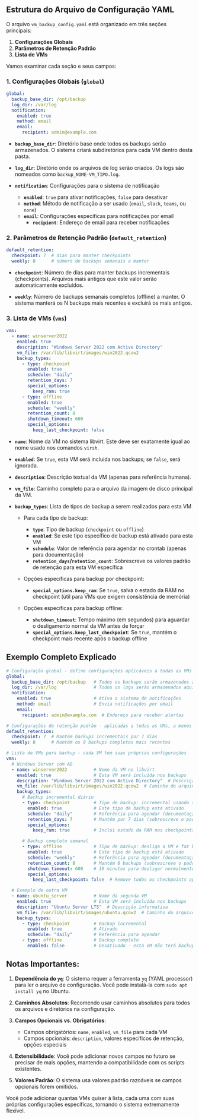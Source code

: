 ## Estrutura do Arquivo de Configuração YAML

O arquivo `vm_backup_config.yaml` está organizado em três seções principais:

1. **Configurações Globais**
2. **Parâmetros de Retenção Padrão**
3. **Lista de VMs**

Vamos examinar cada seção e seus campos:

### 1. Configurações Globais (`global`)

```yaml
global:
  backup_base_dir: /opt/backup
  log_dir: /var/log
  notification:
    enabled: true
    method: email
    email:
      recipient: admin@example.com
```

- **`backup_base_dir`**: Diretório base onde todos os backups serão armazenados. O sistema criará subdiretórios para cada VM dentro desta pasta.
  
- **`log_dir`**: Diretório onde os arquivos de log serão criados. Os logs são nomeados como `backup_NOME-VM_TIPO.log`.

- **`notification`**: Configurações para o sistema de notificação
  - **`enabled`**: `true` para ativar notificações, `false` para desativar
  - **`method`**: Método de notificação a ser usado (`email`, `slack`, `teams`, ou `none`)
  - **`email`**: Configurações específicas para notificações por email
    - **`recipient`**: Endereço de email para receber notificações

### 2. Parâmetros de Retenção Padrão (`default_retention`)

```yaml
default_retention:
  checkpoint: 7  # dias para manter checkpoints
  weekly: 8      # número de backups semanais a manter
```

- **`checkpoint`**: Número de dias para manter backups incrementais (checkpoints). Arquivos mais antigos que este valor serão automaticamente excluídos.

- **`weekly`**: Número de backups semanais completos (offline) a manter. O sistema manterá os N backups mais recentes e excluirá os mais antigos.

### 3. Lista de VMs (`vms`)

```yaml
vms:
  - name: winserver2022
    enabled: true
    description: "Windows Server 2022 com Active Directory"
    vm_file: /var/lib/libvirt/images/win2022.qcow2
    backup_types:
      - type: checkpoint
        enabled: true
        schedule: "daily"
        retention_days: 7
        special_options:
          keep_ram: true
      - type: offline
        enabled: true
        schedule: "weekly"
        retention_count: 8
        shutdown_timeout: 600
        special_options:
          keep_last_checkpoint: false
```

- **`name`**: Nome da VM no sistema libvirt. Este deve ser exatamente igual ao nome usado nos comandos `virsh`.

- **`enabled`**: Se `true`, esta VM será incluída nos backups; se `false`, será ignorada.

- **`description`**: Descrição textual da VM (apenas para referência humana).

- **`vm_file`**: Caminho completo para o arquivo da imagem de disco principal da VM.

- **`backup_types`**: Lista de tipos de backup a serem realizados para esta VM
  
  - Para cada tipo de backup:
    - **`type`**: Tipo de backup (`checkpoint` ou `offline`)
    - **`enabled`**: Se este tipo específico de backup está ativado para esta VM
    - **`schedule`**: Valor de referência para agendar no crontab (apenas para documentação)
    - **`retention_days`/`retention_count`**: Sobrescreve os valores padrão de retenção para esta VM específica

  - Opções específicas para backup por checkpoint:
    - **`special_options.keep_ram`**: Se `true`, salva o estado da RAM no checkpoint (útil para VMs que exigem consistência de memória)

  - Opções específicas para backup offline:
    - **`shutdown_timeout`**: Tempo máximo (em segundos) para aguardar o desligamento normal da VM antes de forçar
    - **`special_options.keep_last_checkpoint`**: Se `true`, mantém o checkpoint mais recente após o backup offline

## Exemplo Completo Explicado

```yaml
# Configuração global - define configurações aplicáveis a todas as VMs
global:
  backup_base_dir: /opt/backup   # Todos os backups serão armazenados aqui
  log_dir: /var/log              # Todos os logs serão armazenados aqui
  notification:
    enabled: true                # Ativa o sistema de notificações
    method: email                # Envia notificações por email
    email:
      recipient: admin@example.com  # Endereço para receber alertas

# Configurações de retenção padrão - aplicadas a todas as VMs, a menos que sobrescritas
default_retention:
  checkpoint: 7  # Mantém backups incrementais por 7 dias
  weekly: 8      # Mantém os 8 backups completos mais recentes

# Lista de VMs para backup - cada VM tem suas próprias configurações
vms:
  # Windows Server com AD
  - name: winserver2022          # Nome da VM no libvirt
    enabled: true                # Esta VM será incluída nos backups
    description: "Windows Server 2022 com Active Directory"  # Descrição informativa
    vm_file: /var/lib/libvirt/images/win2022.qcow2  # Caminho do arquivo de disco
    backup_types:
      # Backup incremental diário
      - type: checkpoint         # Tipo de backup: incremental usando snapshots
        enabled: true            # Este tipo de backup está ativado
        schedule: "daily"        # Referência para agendar (documentação)
        retention_days: 7        # Mantém por 7 dias (sobrescreve o padrão)
        special_options:
          keep_ram: true         # Inclui estado da RAM nos checkpoints

      # Backup completo semanal
      - type: offline            # Tipo de backup: desliga a VM e faz backup completo
        enabled: true            # Este tipo de backup está ativado
        schedule: "weekly"       # Referência para agendar (documentação)
        retention_count: 8       # Mantém 8 backups (sobrescreve o padrão)
        shutdown_timeout: 600    # 10 minutos para desligar normalmente
        special_options:
          keep_last_checkpoint: false  # Remove todos os checkpoints após backup

  # Exemplo de outra VM
  - name: ubuntu_server          # Nome da segunda VM
    enabled: true                # Esta VM será incluída nos backups
    description: "Ubuntu Server LTS"  # Descrição informativa
    vm_file: /var/lib/libvirt/images/ubuntu.qcow2  # Caminho do arquivo de disco
    backup_types:
      - type: checkpoint         # Backup incremental
        enabled: true            # Ativado
        schedule: "daily"        # Referência para agendar
      - type: offline            # Backup completo
        enabled: false           # Desativado - esta VM não terá backup offline
```

## Notas Importantes:

1. **Dependência do `yq`**: O sistema requer a ferramenta `yq` (YAML processor) para ler o arquivo de configuração. Você pode instalá-la com `sudo apt install yq` no Ubuntu.

2. **Caminhos Absolutos**: Recomendo usar caminhos absolutos para todos os arquivos e diretórios na configuração.

3. **Campos Opcionais vs. Obrigatórios**:
   - Campos obrigatórios: `name`, `enabled`, `vm_file` para cada VM
   - Campos opcionais: `description`, valores específicos de retenção, opções especiais

4. **Extensibilidade**: Você pode adicionar novos campos no futuro se precisar de mais opções, mantendo a compatibilidade com os scripts existentes.

5. **Valores Padrão**: O sistema usa valores padrão razoáveis se campos opcionais forem omitidos.

Você pode adicionar quantas VMs quiser à lista, cada uma com suas próprias configurações específicas, tornando o sistema extremamente flexível.